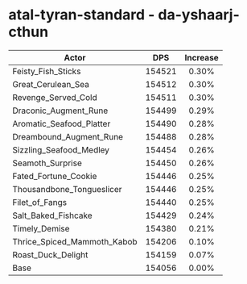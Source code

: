 # atal-tyran-standard - da-yshaarj-cthun
| Actor | DPS | Increase |
|---|:---:|:---:|
|Feisty_Fish_Sticks|154521|0.30%|
|Great_Cerulean_Sea|154512|0.30%|
|Revenge_Served_Cold|154511|0.30%|
|Draconic_Augment_Rune|154499|0.29%|
|Aromatic_Seafood_Platter|154490|0.28%|
|Dreambound_Augment_Rune|154488|0.28%|
|Sizzling_Seafood_Medley|154454|0.26%|
|Seamoth_Surprise|154450|0.26%|
|Fated_Fortune_Cookie|154446|0.25%|
|Thousandbone_Tongueslicer|154446|0.25%|
|Filet_of_Fangs|154440|0.25%|
|Salt_Baked_Fishcake|154429|0.24%|
|Timely_Demise|154380|0.21%|
|Thrice_Spiced_Mammoth_Kabob|154206|0.10%|
|Roast_Duck_Delight|154159|0.07%|
|Base|154056|0.00%|
